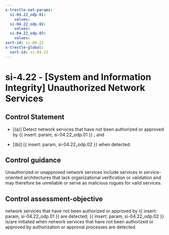 ```yaml
---
x-trestle-set-params:
  si-04.22_odp.01:
    values:
  si-04.22_odp.02:
    values:
  si-04.22_odp.03:
    values:
sort-id: si-04.22
x-trestle-global:
  sort-id: si-04.22
---
```


# si-4.22 - \[System and Information Integrity\] Unauthorized Network Services

## Control Statement

- \[(a)\] Detect network services that have not been authorized or approved by {{ insert: param, si-04.22_odp.01 }} ; and

- \[(b)\] {{ insert: param, si-04.22_odp.02 }} when detected.

## Control guidance

Unauthorized or unapproved network services include services in service-oriented architectures that lack organizational verification or validation and may therefore be unreliable or serve as malicious rogues for valid services.

## Control assessment-objective

network services that have not been authorized or approved by {{ insert: param, si-04.22_odp.01 }} are detected;
{{ insert: param, si-04.22_odp.02 }} is/are initiated when network services that have not been authorized or approved by authorization or approval processes are detected.
